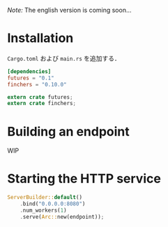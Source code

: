 *Note:* The english version is coming soon...

# Installation

`Cargo.toml` および `main.rs` を追加する．

```toml
[dependencies]
futures = "0.1"
finchers = "0.10.0"
```

```rust
extern crate futures;
extern crate finchers;
```

# Building an endpoint
WIP

# Starting the HTTP service

```rust
ServerBuilder::default()
    .bind("0.0.0.0:8080")
    .num_workers(1)
    .serve(Arc::new(endpoint));
```
